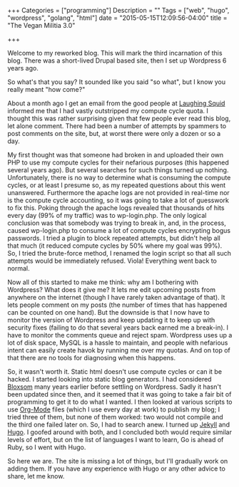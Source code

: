 +++
Categories = ["programming"]
Description = ""
Tags = ["web", "hugo", "wordpress", "golang", "html"]
date = "2015-05-15T12:09:56-04:00"
title = "The Vegan Militia 3.0"

+++

Welcome to my reworked blog.  This will mark the third incarnation
of this blog. There was a short-lived Drupal based site, then I set up
Wordpress 6 years ago.

So what's that you say?  It sounded like you said "so what", but I
know you really meant "how come?"

About a month ago I get an email from the good people at
[Laughing Squid](https://laughingsquid.us/)
informed me that I had vastly
outstripped my compute cycle quota.  I thought this was rather
surprising given that few people ever read this blog, let alone
comment.  There had been a number of attempts by spammers to post
comments on the site, but, at worst there were only a dozen or so a
day.

My first thought was that someone had broken in and uploaded their own
PHP to use my compute cycles for their nefarious purposes (this
happened several years ago).  But several searches for such things
turned up nothing.  Unfortunately, there is no way to determine what
is consuming the compute cycles, or at least I presume so, as my
repeated questions about this went unanswered.  Furthermore the apache
logs are not provided in real-time nor is the compute cycle
accounting, so it was going to take a lot of guesswork to fix this.
Poking through the apache logs revealed that thousands of hits every
day (99% of my traffic) was to wp-login.php.  The only logical
conclusion was that somebody was trying to break in, and, in the
process, caused wp-login.php to consume a lot of compute cycles
encrypting bogus passwords.  I tried a plugin to block repeated
attempts, but didn't help all that much (it reduced compute cycles by 50% where my goal was 99%).  So, I tried the brute-force
method, I renamed the login script so that all such attempts would be
immediately refused.  Viola!  Everything went back to normal.

Now all of this started to make me think: why am I bothering with
Wordpress?  What does it give me?  It lets me edit upcoming posts from
anywhere on the internet (though I have rarely taken advantage of
that).  It lets people comment on my posts (the number of times that
has happened can be counted on one hand).  But the downside is that I
now have to monitor the version of Wordpress and keep updating it to
keep up with security fixes (failing to do that several years back
earned me a break-in).  I have to monitor the comments queue and
reject spam.  Wordpress uses up a lot of disk space, MySQL is a hassle
to maintain, and people with nefarious intent can easily create havok
by running me over my quotas.  And on top of that there are no tools
for diagnosing when this happens.

So, it wasn't worth it.  Static html doesn't use compute cycles or can
it be hacked.  I started looking into static blog generators.  I had
considered [Bloxsom](http://blosxom.sourceforge.net/) many years
earlier before settling on Wordpress.  Sadly it hasn't been updated
since then, and it seemed that it was going to take a fair bit of
programming to get it to do what I wanted.  I then looked at various
scripts to use [Org-Mode](http://orgmode.org/) files (which I use
every day at work) to publish my blog; I tried three of them, but none
of them worked: two would not compile and the third one failed later
on.  So, I had to search anew.  I turned up
[Jekyll](http://jekyllrb.com/) and [Hugo](http://gohugo.io).  I goofed
around with both, and I concluded both would require similar levels of
effort, but on the list of languages I want to learn, Go is ahead of
Ruby, so I went with Hugo.

So here we are. The site is missing a lot of things, but I'll
gradually work on adding them.  If you have any experience with Hugo
or any other advice to share, let me know.